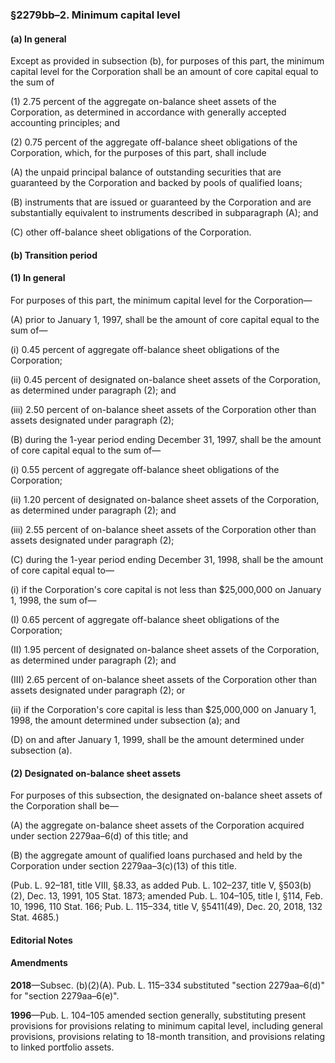 ### §2279bb–2. Minimum capital level ###

#### (a) In general ####

Except as provided in subsection (b), for purposes of this part, the minimum capital level for the Corporation shall be an amount of core capital equal to the sum of

(1) 2.75 percent of the aggregate on-balance sheet assets of the Corporation, as determined in accordance with generally accepted accounting principles; and

(2) 0.75 percent of the aggregate off-balance sheet obligations of the Corporation, which, for the purposes of this part, shall include

(A) the unpaid principal balance of outstanding securities that are guaranteed by the Corporation and backed by pools of qualified loans;

(B) instruments that are issued or guaranteed by the Corporation and are substantially equivalent to instruments described in subparagraph (A); and

(C) other off-balance sheet obligations of the Corporation.

#### (b) Transition period ####

#### (1) In general ####

For purposes of this part, the minimum capital level for the Corporation—

(A) prior to January 1, 1997, shall be the amount of core capital equal to the sum of—

(i) 0.45 percent of aggregate off-balance sheet obligations of the Corporation;

(ii) 0.45 percent of designated on-balance sheet assets of the Corporation, as determined under paragraph (2); and

(iii) 2.50 percent of on-balance sheet assets of the Corporation other than assets designated under paragraph (2);

(B) during the 1-year period ending December 31, 1997, shall be the amount of core capital equal to the sum of—

(i) 0.55 percent of aggregate off-balance sheet obligations of the Corporation;

(ii) 1.20 percent of designated on-balance sheet assets of the Corporation, as determined under paragraph (2); and

(iii) 2.55 percent of on-balance sheet assets of the Corporation other than assets designated under paragraph (2);

(C) during the 1-year period ending December 31, 1998, shall be the amount of core capital equal to—

(i) if the Corporation's core capital is not less than $25,000,000 on January 1, 1998, the sum of—

(I) 0.65 percent of aggregate off-balance sheet obligations of the Corporation;

(II) 1.95 percent of designated on-balance sheet assets of the Corporation, as determined under paragraph (2); and

(III) 2.65 percent of on-balance sheet assets of the Corporation other than assets designated under paragraph (2); or

(ii) if the Corporation's core capital is less than $25,000,000 on January 1, 1998, the amount determined under subsection (a); and

(D) on and after January 1, 1999, shall be the amount determined under subsection (a).

#### (2) Designated on-balance sheet assets ####

For purposes of this subsection, the designated on-balance sheet assets of the Corporation shall be—

(A) the aggregate on-balance sheet assets of the Corporation acquired under section 2279aa–6(d) of this title; and

(B) the aggregate amount of qualified loans purchased and held by the Corporation under section 2279aa–3(c)(13) of this title.

(Pub. L. 92–181, title VIII, §8.33, as added Pub. L. 102–237, title V, §503(b)(2), Dec. 13, 1991, 105 Stat. 1873; amended Pub. L. 104–105, title I, §114, Feb. 10, 1996, 110 Stat. 166; Pub. L. 115–334, title V, §5411(49), Dec. 20, 2018, 132 Stat. 4685.)

#### **Editorial Notes** ####

#### Amendments ####

**2018**—Subsec. (b)(2)(A). Pub. L. 115–334 substituted "section 2279aa–6(d)" for "section 2279aa–6(e)".

**1996**—Pub. L. 104–105 amended section generally, substituting present provisions for provisions relating to minimum capital level, including general provisions, provisions relating to 18-month transition, and provisions relating to linked portfolio assets.